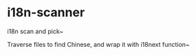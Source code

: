 # i18n-scanner
i18n scan and pick~

Traverse files to find Chinese, and wrap it with i18next function~
